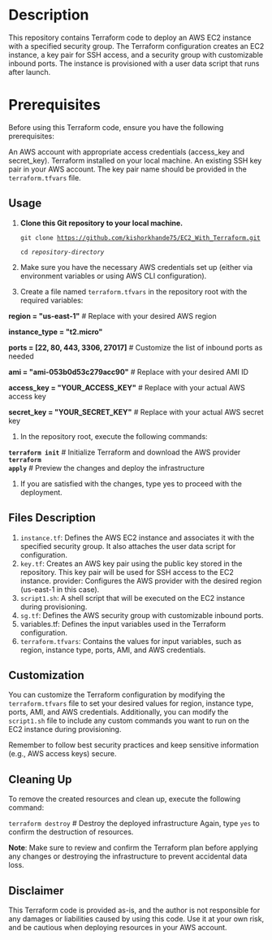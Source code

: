 # Description
This repository contains Terraform code to deploy an AWS EC2 instance with a specified security group. The Terraform configuration creates an EC2 instance, a key pair for SSH access, and a security group with customizable inbound ports. The instance is provisioned with a user data script that runs after launch.

# Prerequisites
Before using this Terraform code, ensure you have the following prerequisites:

An AWS account with appropriate access credentials (access_key and secret_key).
Terraform installed on your local machine.
An existing SSH key pair in your AWS account. The key pair name should be provided in the <code>terraform.tfvars</code> file.
## Usage
1. **Clone this Git repository to your local machine.**

    <code>git clone https://github.com/kishorkhande75/EC2_With_Terraform.git</code>

    <code>cd <em>repository-directory</em> </code>

2. Make sure you have the necessary AWS credentials set up (either via environment variables or using AWS CLI configuration).
3. Create a file named <code>terraform.tfvars</code> in the repository root with the required variables:

**region = "us-east-1"**    # Replace with your desired AWS region

**instance_type = "t2.micro"**

**ports = [22, 80, 443, 3306, 27017]**   # Customize the list of inbound ports as needed

**ami = "ami-053b0d53c279acc90"**   # Replace with your desired AMI ID

**access_key = "YOUR_ACCESS_KEY"**   # Replace with your actual AWS access key

**secret_key = "YOUR_SECRET_KEY"**   # Replace with your actual AWS secret key

1. In the repository root, execute the following commands:

<code>**terraform init**</code>     # Initialize Terraform and download the AWS provider
<code>**terraform apply**</code>     # Preview the changes and deploy the infrastructure

1. If you are satisfied with the changes, type yes to proceed with the deployment.

## Files Description
1. <code>instance.tf</code>: Defines the AWS EC2 instance and associates it with the specified security group. It also attaches the user data script for configuration.
2. <code>key.tf</code>: Creates an AWS key pair using the public key stored in the repository. This key pair will be used for SSH access to the EC2 instance.
provider: Configures the AWS provider with the desired region (us-east-1 in this case).
3. <code>script1.sh</code>: A shell script that will be executed on the EC2 instance during provisioning.
4. <code>sg.tf</code>: Defines the AWS security group with customizable inbound ports.
5. variables.tf: Defines the input variables used in the Terraform configuration.
6. <code>terraform.tfvars</code>: Contains the values for input variables, such as region, instance type, ports, AMI, and AWS credentials.

## Customization
You can customize the Terraform configuration by modifying the <code>terraform.tfvars</code> file to set your desired values for region, instance type, ports, AMI, and AWS credentials. Additionally, you can modify the <code>script1.sh</code> file to include any custom commands you want to run on the EC2 instance during provisioning.

Remember to follow best security practices and keep sensitive information (e.g., AWS access keys) secure.

## Cleaning Up
To remove the created resources and clean up, execute the following command:

<code>terraform destroy</code>   # Destroy the deployed infrastructure
Again, type <code>yes</code> to confirm the destruction of resources.

**Note**: Make sure to review and confirm the Terraform plan before applying any changes or destroying the infrastructure to prevent accidental data loss.

## Disclaimer
This Terraform code is provided as-is, and the author is not responsible for any damages or liabilities caused by using this code. Use it at your own risk, and be cautious when deploying resources in your AWS account.





